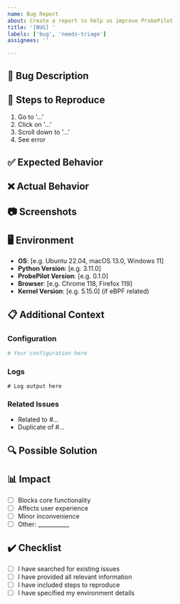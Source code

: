 ```yaml
---
name: Bug Report
about: Create a report to help us improve ProbePilot
title: '[BUG] '
labels: ['bug', 'needs-triage']
assignees: ''

---
```


## 🐛 Bug Description
<!-- A clear and concise description of what the bug is -->

## 🔄 Steps to Reproduce
<!-- Steps to reproduce the behavior -->
1. Go to '...'
2. Click on '...'
3. Scroll down to '...'
4. See error

## ✅ Expected Behavior
<!-- A clear and concise description of what you expected to happen -->

## ❌ Actual Behavior
<!-- A clear and concise description of what actually happened -->

## 📷 Screenshots
<!-- If applicable, add screenshots to help explain your problem -->

## 🖥️ Environment
- **OS**: [e.g. Ubuntu 22.04, macOS 13.0, Windows 11]
- **Python Version**: [e.g. 3.11.0]
- **ProbePilot Version**: [e.g. 0.1.0]
- **Browser**: [e.g. Chrome 118, Firefox 119]
- **Kernel Version**: [e.g. 5.15.0] (if eBPF related)

## 📋 Additional Context
<!-- Add any other context about the problem here -->

### Configuration
<!-- If relevant, include configuration details -->
```yaml
# Your configuration here
```

### Logs
<!-- Include relevant log output -->
```
# Log output here
```

### Related Issues
<!-- Link to related issues if any -->
- Related to #...
- Duplicate of #...

## 🔍 Possible Solution
<!-- If you have ideas on how to fix the bug, describe them here -->

## 📊 Impact
<!-- Describe the impact of this bug -->
- [ ] Blocks core functionality
- [ ] Affects user experience
- [ ] Minor inconvenience
- [ ] Other: ___________

## ✔️ Checklist
- [ ] I have searched for existing issues
- [ ] I have provided all relevant information
- [ ] I have included steps to reproduce
- [ ] I have specified my environment details
